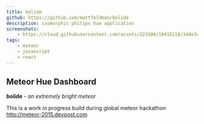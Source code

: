 ```yaml
---
title: bolide
github: https://github.com/mattfeldman/bolide
description: isomorphic philips hue application
screenshots:
    - https://cloud.githubusercontent.com/assets/121500/10415118/344e1ddc-6fa0-11e5-9a81-8b9eb7a79894.png
tags:
    - meteor
    - javascript
    - react
---
```

## Meteor Hue Dashboard
__bolide__ - _an extremely bright meteor_

This is a work in progress build during global meteor hackathon http://meteor-2015.devpost.com